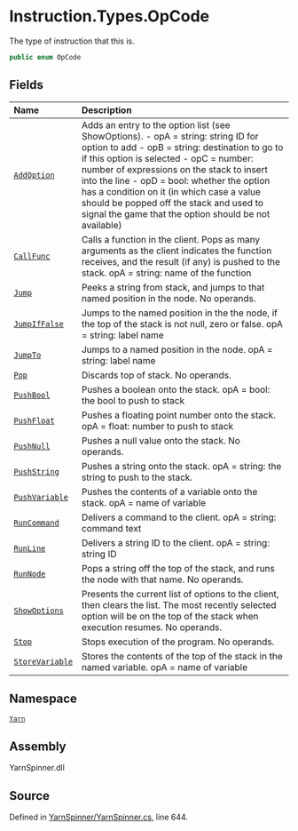 # Instruction.Types.OpCode

The type of instruction that this is.

```csharp
public enum OpCode
```

## Fields

| Name | Description |
| :--- | :--- |
| [`AddOption`](instruction.types.opcode.addoption.md) | Adds an entry to the option list \(see ShowOptions\). - opA = string: string ID for option to add - opB = string: destination to go to if this option is selected - opC = number: number of expressions on the stack to insert into the line - opD = bool: whether the option has a condition on it \(in which case a value should be popped off the stack and used to signal the game that the option should be not available\) |
| [`CallFunc`](instruction.types.opcode.callfunc.md) | Calls a function in the client. Pops as many arguments as the client indicates the function receives, and the result \(if any\) is pushed to the stack.         opA = string: name of the function |
| [`Jump`](instruction.types.opcode.jump.md) | Peeks a string from stack, and jumps to that named position in the node.  No operands. |
| [`JumpIfFalse`](instruction.types.opcode.jumpiffalse.md) | Jumps to the named position in the the node, if the top of the stack is not null, zero or false. opA = string: label name |
| [`JumpTo`](instruction.types.opcode.jumpto.md) | Jumps to a named position in the node. opA = string: label name |
| [`Pop`](instruction.types.opcode.pop.md) | Discards top of stack. No operands. |
| [`PushBool`](instruction.types.opcode.pushbool.md) | Pushes a boolean onto the stack. opA = bool: the bool to push to stack |
| [`PushFloat`](instruction.types.opcode.pushfloat.md) | Pushes a floating point number onto the stack. opA = float: number to push to stack |
| [`PushNull`](instruction.types.opcode.pushnull.md) | Pushes a null value onto the stack. No operands. |
| [`PushString`](instruction.types.opcode.pushstring.md) | Pushes a string onto the stack. opA = string: the string to push to the stack. |
| [`PushVariable`](instruction.types.opcode.pushvariable.md) | Pushes the contents of a variable onto the stack. opA = name of variable |
| [`RunCommand`](instruction.types.opcode.runcommand.md) | Delivers a command to the client. opA = string: command text |
| [`RunLine`](instruction.types.opcode.runline.md) | Delivers a string ID to the client. opA = string: string ID |
| [`RunNode`](instruction.types.opcode.runnode.md) | Pops a string off the top of the stack, and runs the node with that name. No operands. |
| [`ShowOptions`](instruction.types.opcode.showoptions.md) | Presents the current list of options to the client, then clears the list. The most recently selected option will be on the top of the stack when execution resumes. No operands. |
| [`Stop`](instruction.types.opcode.stop.md) | Stops execution of the program. No operands. |
| [`StoreVariable`](instruction.types.opcode.storevariable.md) | Stores the contents of the top of the stack in the named variable.  opA = name of variable |

## Namespace

[`Yarn`](../)

## Assembly

YarnSpinner.dll

## Source

Defined in [YarnSpinner/YarnSpinner.cs](https://github.com/YarnSpinnerTool/YarnSpinner//blob/develop/YarnSpinner/YarnSpinner.cs#L644), line 644.

